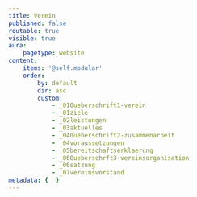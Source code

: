 ```yaml
---
title: Verein
published: false
routable: true
visible: true
aura:
    pagetype: website
content:
    items: '@self.modular'
    order:
        by: default
        dir: asc
        custom:
            - _010ueberschrift1-verein
            - _01ziele
            - _02leistungen
            - _03aktuelles
            - _040ueberschrift2-zusammenarbeit
            - _04voraussetzungen
            - _05bereitschaftserklaerung
            - _060ueberschrft3-vereinsorganisation
            - _06satzung
            - _07vereinsvorstand
metadata: {  }
---
```


